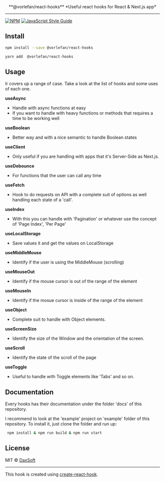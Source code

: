 <center>**@vorlefan/react-hooks**
*Useful react hooks for React &amp; Next.js app*</center>

------------


[![NPM](https://img.shields.io/npm/v/@vorlefan/react-hooks.svg)](https://www.npmjs.com/package/@vorlefan/react-hooks) [![JavaScript Style Guide](https://img.shields.io/badge/code_style-standard-brightgreen.svg)](https://standardjs.com)

## Install

```bash
npm install --save @vorlefan/react-hooks
```

```bash
yarn add  @vorlefan/react-hooks
```

## Usage

Ir covers up a range of case. Take a look at the list of hooks and some uses of each one.

**useAsync** 
- Handle with async functions at easy
- If you want to handle with heavy functions or methods that requires a time to be working well

**useBoolean** 
- Better way and with a nice semantic to handle Boolean states

**useClient**
- Only useful if you are handling with apps that it's Server-Side as Next.js.

**useDebounce**
- For functions that the user can call any time

**useFetch**
- Hook to do requests on API with a complete suit of options as well handling each state of a 'call'.

**useIndex**
- With this you can handle with 'Pagination' or whatever use the concept of 'Page Index', 'Per Page'

**useLocalStorage**
-  Save values it and get the values on LocalStorage

**useMiddleMouse**
- Identify if the user is using the MiddleMouse (scrolling)

**useMouseOut**
- Identify if the mouse cursor is out of the range of the element

**useMouseIn**
- Identify if the mosue cursor is inside of the range of the element

**useObject**
- Complete suit to handle with Object elements.

**useScreenSize**
- Identify the size of the Window and the orientation of the screen.

**useScroll**
-  Identify the state of the scroll of the page

**useToggle**
- Useful to handle with Toggle elements like 'Tabs' and so on.



## Documentation

Every hooks has their documentation under the folder 'docs' of this repository.

I recommend to look at the 'example' project on 'example' folder of this repository. To install it, just clone the folder and run up:
```bash
 npm install & npm run build & npm run start
```

## License

MIT © [DaxSoft](https://github.com/DaxSoft)

---

This hook is created using [create-react-hook](https://github.com/hermanya/create-react-hook).
